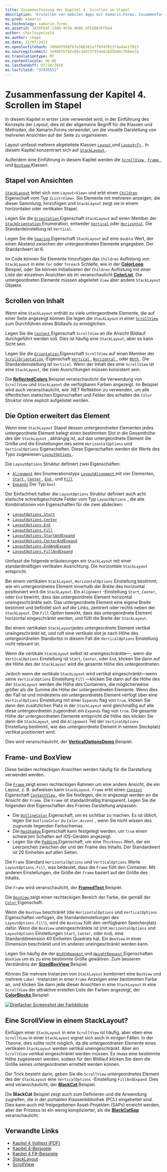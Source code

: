 ```yaml
---
title: Zusammenfassung der Kapitel 4. Scrollen im Stapel
description: 'Erstellen von mobilen Apps mit Xamarin.Forms: Zusammenfassung der Kapitel 4. Scrollen im Stapel'
ms.prod: xamarin
ms.technology: xamarin-forms
ms.assetid: 7A39FD4F-15AD-4F94-960E-9FEEB63FFD44
author: charlespetzold
ms.author: chape
ms.date: 11/07/2017
ms.openlocfilehash: 7860df998fbfe580362aff0f4f01374a4ae1f923
ms.sourcegitcommit: 3e980fbf92c69c3dd737554e8c6d5b94cf69ee3a
ms.translationtype: MT
ms.contentlocale: de-DE
ms.lasthandoff: 07/10/2018
ms.locfileid: "37935552"
---
```

# <a name="summary-of-chapter-4-scrolling-the-stack"></a>Zusammenfassung der Kapitel 4. Scrollen im Stapel

In diesem Kapitel in erster Linie verwendet wird, in der Einführung des Konzepts der *Layout*, dies ist der allgemeine Begriff für die Klassen und Methoden, die Xamarin.Forms verwendet, um die visuelle Darstellung von mehreren Ansichten auf der Seite zu organisieren.

Layout umfasst mehrere abgeleitete Klassen [ `Layout` ](https://developer.xamarin.com/api/type/Xamarin.Forms.Layout/) und [ `Layout<T>` ](https://developer.xamarin.com/api/type/Xamarin.Forms.Layout%3CT%3E/). In diesem Kapitel konzentriert sich auf [ `StackLayout` ](https://developer.xamarin.com/api/type/Xamarin.Forms.StackLayout/).

Außerdem eine Einführung in diesem Kapitel werden die [ `ScrollView` ](https://developer.xamarin.com/api/type/Xamarin.Forms.ScrollView/), [ `Frame` ](https://developer.xamarin.com/api/type/Xamarin.Forms.Frame/), und [ `BoxView` ](https://developer.xamarin.com/api/type/Xamarin.Forms.BoxView/) Klassen.

## <a name="stacks-of-views"></a>Stapel von Ansichten

[`StackLayout`](https://developer.xamarin.com/api/type/Xamarin.Forms.StackLayout/) leitet sich von `Layout<View>` und erbt einen [ `Children` ](https://developer.xamarin.com/api/type/Xamarin.Forms.Layout%3CT%3E/) Eigenschaft vom Typ `IList<View>`. Sie Elemente mit mehreren anzeigen, die dieser Sammlung, hinzufügen und `StackLayout` zeigt sie in einem horizontalen oder vertikalen Stapel.

Legen Sie die [ `Orientation` ](xref:Xamarin.Forms.StackLayout.Orientation) Eigenschaft `StackLayout` auf einen Member der [ `StackOrientation` ](xref:Xamarin.Forms.StackOrientation) Enumeration, entweder [ `Vertical` ](xref:Xamarin.Forms.StackOrientation.Vertical) oder [ `Horizontal`](xref:Xamarin.Forms.StackOrientation.Horizontal). Die Standardeinstellung ist `Vertical`.

Legen Sie die [ `Spacing` ](https://developer.xamarin.com/api/property/Xamarin.Forms.StackLayout.Spacing/) Eigenschaft `StackLayout` auf eine `double` Wert, der einen Abstand zwischen der untergeordneten Elemente angegeben. Der Standardwert ist 6.

Im Code können Sie Elemente hinzufügen das `Children` Auflistung von `StackLayout` in eine `for` oder `foreach` Schleife, wie in der [ **ColorLoop** ](https://github.com/xamarin/xamarin-forms-book-samples/tree/master/Chapter04/ColorLoop) Beispiel, oder Sie können Initialisieren der `Children` Auflistung mit einer Liste der einzelnen Ansichten als im veranschaulicht [ **ColorList**](https://github.com/xamarin/xamarin-forms-book-samples/tree/master/Chapter04/ColorList). Die untergeordneten Elemente müssen abgeleitet `View` aber andere `StackLayout` Objekte.

## <a name="scrolling-content"></a>Scrollen von Inhalt

Wenn eine `StackLayout` enthält zu viele untergeordnete Elemente, die auf einer Seite angezeigt können Sie legen die `StackLayout` in einer [ `ScrollView` ](https://developer.xamarin.com/api/type/Xamarin.Forms.ScrollView/) zum Durchführen eines Bildlaufs zu ermöglichen.

Legen Sie die [ `Content` ](https://developer.xamarin.com/api/property/Xamarin.Forms.ScrollView.Content/) Eigenschaft `ScrollView` an die Ansicht Bildlauf durchgeführt werden soll. Dies ist häufig eine `StackLayout`, aber es kann Sicht sein.

Legen Sie die [ `Orientation` ](xref:Xamarin.Forms.ScrollView.Orientation) Eigenschaft `ScrollView` auf einen Member der [ `ScrollOrientation` ](xref:Xamarin.Forms.ScrollOrientation) -Eigenschaft [ `Vertical` ](xref:Xamarin.Forms.ScrollOrientation.Vertical), [ `Horizontal` ](xref:Xamarin.Forms.ScrollOrientation.Horizontal), oder [ `Both` ](xref:Xamarin.Forms.ScrollOrientation.Both). Die Standardeinstellung ist `Vertical`. Wenn der Inhalt des eine `ScrollView` ist eine `StackLayout`, die zwei Ausrichtungen müssen konsistent sein.

Die [ **ReflectedColors** ](https://github.com/xamarin/xamarin-forms-book-samples/tree/master/Chapter04/ReflectedColors) Beispiel veranschaulicht die Verwendung von `ScrollView` und `StackLayout` die verfügbaren Farben angezeigt. Im Beispiel wird auch veranschaulicht, wie .NET Reflektion zu verwenden, um alle öffentlichen statischen Eigenschaften und Felder des erhalten die `Color` Struktur ohne explizit aufgelistet werden.

## <a name="the-expands-option"></a>Die Option erweitert das Element

Wenn eine `StackLayout` Stapel dessen untergeordneten Elementen jedes untergeordnete Element belegt einen bestimmten Slot in die Gesamthöhe des der `StackLayout` , abhängig ist, auf das untergeordnete Element die Größe und die Einstellungen des seine `HorizontalOptions` und `VerticalOptions` Eigenschaften. Diese Eigenschaften werden die Werte des Typs zugewiesen [ `LayoutOptions` ](http://developer.xamstage.com/api/type/Xamarin.Forms.LayoutOptions/).

Die `LayoutOptions` Struktur definiert zwei Eigenschaften:

- [`Alignment`](xref:Xamarin.Forms.LayoutOptions.Alignment) des Enumerationstyps [ `LayoutAlignment` ](xref:Xamarin.Forms.LayoutAlignment) mit vier Elementen, [ `Start` ](xref:Xamarin.Forms.LayoutAlignment.Start), [ `Center` ](xref:Xamarin.Forms.LayoutAlignment.Center), [ `End` ](xref:Xamarin.Forms.LayoutAlignment.End), und [`Fill`](xref:Xamarin.Forms.LayoutAlignment.Fill)
- [`Expands`](xref:Xamarin.Forms.LayoutOptions.Expands) Der Typ `bool`

Der Einfachheit halber die `LayoutOptions` Struktur definiert auch acht statische schreibgeschützte Felder vom Typ `LayoutOptions` , die alle Kombinationen von Eigenschaften für die zwei abdecken:

- [`LayoutOptions.Start`](https://developer.xamarin.com/api/field/Xamarin.Forms.LayoutOptions.Start/)
- [`LayoutOptions.Center`](https://developer.xamarin.com/api/field/Xamarin.Forms.LayoutOptions.Center/)
- [`LayoutOptions.End`](https://developer.xamarin.com/api/field/Xamarin.Forms.LayoutOptions.End/)
- [`LayoutOptions.Fill`](https://developer.xamarin.com/api/field/Xamarin.Forms.LayoutOptions.Fill/)
- [`LayoutOptions.StartAndExpand`](https://developer.xamarin.com/api/field/Xamarin.Forms.LayoutOptions.StartAndExpand/)
- [`LayoutOptions.CenterAndExpand`](https://developer.xamarin.com/api/field/Xamarin.Forms.LayoutOptions.CenterAndExpand/)
- [`LayoutOptions.EndAndExpand`](https://developer.xamarin.com/api/field/Xamarin.Forms.LayoutOptions.EndAndExpand/)
- [`LayoutOptions.FillAndExpand`](https://developer.xamarin.com/api/field/Xamarin.Forms.LayoutOptions.FillAndExpand/)

Umfasst die folgende erläuterungen ein `StackLayout` mit einer standardmäßigen vertikalen Ausrichtung. Die horizontale `StackLayout` entspricht.

Bei einem vertikalen `StackLayout`, `HorizontalOptions` Einstellung bestimmt, wie ein untergeordnetes Element innerhalb der Breite des horizontal positioniert wird die `StackLayout`. Ein `Alignment` -Einstellung `Start`, `Center`, oder `End` bewirkt, dass das untergeordnete Element horizontal uneingeschränkte sein. Das untergeordnete Element eine eigene Breite bestimmt und befindet sich auf die Links, zentriert oder rechts neben der `StackLayout`. Die `Fill` Option bewirkt, dass das untergeordnete Element horizontal eingeschränkt werden, und füllt die Breite der `StackLayout`.

Bei einem vertikalen `StackLayout`jedes untergeordnete Element vertikal uneingeschränkt ist, und ruft eine vertikale slot je nach Höhe des untergeordneten Standortes in diesem Fall die `VerticalOptions` Einstellung nicht relevant ist.

Wenn die vertikale `StackLayout` selbst ist uneingeschränkte&mdash;, wenn die `VerticalOptions` Einstellung ist `Start`, `Center`, oder `End`, klicken Sie dann auf die Höhe des der `StackLayout` wird die gesamte Höhe des untergeordneten.

Jedoch wenn die vertikale `StackLayout` wird vertikal eingeschränkt&mdash;wenn seine `VerticalOptions` Einstellung `Fill` &mdash;klicken Sie dann auf die Höhe des der `StackLayout` werden die Höhe des Containers, die möglicherweise größer als die Summe die Höhe der untergeordneten Elemente. Wenn dies der Fall ist und mindestens ein untergeordnetes Element verfügt über eine `VerticalOptions` Einstellung mit einer `Expands` flag von `true`, klicken Sie dann den zusätzlichen Platz in der `StackLayout` wird gleichmäßig auf alle diese untergeordneten zugeordnet ein `Expands` flag von `true`. Die gesamte Höhe der untergeordneten Elemente entspricht die Höhe des klicken Sie dann die `StackLayout`, und die `Alignment` Teil der `VerticalOptions` Einstellung bestimmt, wie das untergeordnete Element in seinem Steckplatz vertikal positioniert wird.

Dies wird veranschaulicht, der [ **VerticalOptionsDemo** ](https://github.com/xamarin/xamarin-forms-book-samples/tree/master/Chapter04/VerticalOptionsDemo) Beispiel.

## <a name="frame-and-boxview"></a>Frame- und BoxView

Diese beiden rechteckigen Ansichten werden häufig für die Darstellung verwendet werden.

Die [ `Frame` ](https://developer.xamarin.com/api/type/Xamarin.Forms.Frame/) zeigt einen rechteckigen Rahmen um eine andere Ansicht, die ein Layout, z. B. aufweisen kann `StackLayout`. `Frame` erbt einen [ `Content` ](https://developer.xamarin.com/api/property/Xamarin.Forms.ContentView.Content/) Eigenschaft [ `ContentView` ](https://developer.xamarin.com/api/type/Xamarin.Forms.ContentView/) , die Sie festlegen, die in angezeigt werden an die Ansicht der `Frame`. Die `Frame` ist standardmäßig transparent. Legen Sie die folgenden drei Eigenschaften des Frames Darstellung anpassen:

- Die [ `OutlineColor` ](https://developer.xamarin.com/api/property/Xamarin.Forms.Frame.OutlineColor/) Eigenschaft, um es sichtbar zu machen. Es ist üblich, legen Sie `OutlineColor` zu `Color.Accent` , wenn Sie nicht wissen des zugrunde liegenden Farbschemas.
- Die [ `HasShadow` ](https://developer.xamarin.com/api/property/Xamarin.Forms.Frame.HasShadow/) Eigenschaft kann festgelegt werden, um `true` einen schwarzen Schatten auf iOS-Geräten angezeigt.
- Legen Sie die [ `Padding` ](https://developer.xamarin.com/api/property/Xamarin.Forms.Layout.Padding/) Eigenschaft, um eine `Thickness` Wert, der ein Leerzeichen zwischen der und der Frame des Inhalts. Der Standardwert ist 20 Einheiten auf allen Seiten.

Die `Frame` Standard `HorizontalOptions` und `VerticalOptions` Werte `LayoutOptions.Fill`, was bedeutet, dass die `Frame` füllt den Container. Mit anderen Einstellungen, die Größe der `Frame` basiert auf der Größe des Inhalts.

Die `Frame` wird veranschaulicht, der [ **FramedText** ](https://github.com/xamarin/xamarin-forms-book-samples/tree/master/Chapter04/FramedText) Beispiel.

Die [ `BoxView` ](https://developer.xamarin.com/api/type/Xamarin.Forms.BoxView/) zeigt einen rechteckigen Bereich der Farbe, die gemäß der [ `Color` ](https://developer.xamarin.com/api/property/Xamarin.Forms.BoxView.Color/) Eigenschaft.

Wenn die `BoxView` beschränkt (die `HorizontalOptions` und `VerticalOptions` Eigenschaften verfügen, die Standardeinstellungen des `LayoutOptions.Fill`), wird die `BoxView` füllt den verfügbaren Speicherplatz dafür. Wenn die `BoxView` uneingeschränkte ist (mit `HorizontalOptions` und `LayoutOptions` Einstellungen `Start`, `Center`, oder `End`), eine Standarddimension 40 Einheiten Quadrats hat. Ein `BoxView` in einer Dimension beschränkt und im anderen uneingeschränkt werden kann.

Legen Sie häufig die der [ `WidthRequest` ](https://developer.xamarin.com/api/property/Xamarin.Forms.VisualElement.WidthRequest/) und [ `HeightRequest` ](https://developer.xamarin.com/api/property/Xamarin.Forms.VisualElement.HeightRequest/) Eigenschaften `BoxView` um es zu eine bestimmte Größe gewähren. Zum besseren Verständnis der [ **SizedBoxView** ](https://github.com/xamarin/xamarin-forms-book-samples/tree/master/Chapter04/SizedBoxView) Beispiel.

Können Sie mehrere Instanzen von `StackLayout` kombiniert eine `BoxView` und mehrere `Label` -Instanzen in einer `Frame` Anzeigen einer bestimmten Farbe an, und klicken Sie dann jede dieser Ansichten in eine `StackLayout` in eine `ScrollView` der attraktive erstellen Liste der Farben angezeigt, der [ **ColorBlocks** ](https://github.com/xamarin/xamarin-forms-book-samples/tree/master/Chapter04/ColorBlocks) Beispiel:

[![Dreifacher Screenshot der Farbblöcke](images/ch04fg11-small.png "Liste von Farben")](images/ch04fg11-large.png#lightbox "Liste von Farben")

## <a name="a-scrollview-in-a-stacklayout"></a>Eine ScrollView in einem StackLayout?

Einfügen einer `StackLayout` in eine `ScrollView` ist häufig, aber eben eine `ScrollView` in einer `StackLayout` eignet sich auch in einigen Fällen. In der Theorie, dies sollte nicht möglich, da die untergeordneten Elemente eines vertikalen `StackLayout` werden vertikal uneingeschränkt. Aber ein `ScrollView` vertikal eingeschränkt werden müssen. Es muss eine bestimmte Höhe zugewiesen werden, sodass für den Bildlauf klicken Sie dann die Größe seines untergeordneten ermittelt werden können.

Der Trick besteht darin, geben Sie die `ScrollView` untergeordnetes Element des der `StackLayout` eine `VerticalOptions` -Einstellung `FillAndExpand`. Dies wird veranschaulicht, der [ **BlackCat** ](https://github.com/xamarin/xamarin-forms-book-samples/tree/master/Chapter04/BlackCat) Beispiel.

Die **BlackCat** Beispiel zeigt auch zum Definieren und die Anwendung zugreifen, die in der portablen Klassenbibliothek (PCL) eingebettet sind. Dies kann auch mit freigegebenen Asset-Projekten (SAPs) erreicht werden, aber der Prozess ist ein wenig komplizierter, als die [ **BlackCatSap** ](https://github.com/xamarin/xamarin-forms-book-samples/tree/master/Chapter04/BlackCatSap) veranschaulicht.



## <a name="related-links"></a>Verwandte Links

- [Kapitel 4 Volltext (PDF)](https://download.xamarin.com/developer/xamarin-forms-book/XamarinFormsBook-Ch04-Apr2016.pdf)
- [Kapitel 4-Beispiele](https://github.com/xamarin/xamarin-forms-book-samples/tree/master/Chapter04)
- [Kapitel 4 F#-Beispiele](https://github.com/xamarin/xamarin-forms-book-samples/tree/master/Chapter04/FS)
- [StackLayout](~/xamarin-forms/user-interface/layouts/stack-layout.md)
- [ScrollView](~/xamarin-forms/user-interface/layouts/scroll-view.md)
